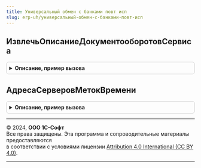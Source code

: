 ```yaml
---
title: Универсальный обмен с банками повт исп
slug: erp-uh/универсальный-обмен-с-банками-повт-исп
---
```



## ИзвлечьОписаниеДокументооборотовСервиса
<details style="margin: 1em 0; padding: 0.5em; border: 1px solid #ccc; border-radius: 6px;">

<summary style="font-weight: bold; cursor: pointer;">Описание, пример вызова</summary>

```bsl

// Извлекает данные сервиса из макета и формирует
// структуру с информацией о сервисе.
Функция ИзвлечьОписаниеДокументооборотовСервиса(Сервис) Экспорт
```

Пример вызова
```bsl
Результат = УниверсальныйОбменСБанкамиПовтИсп.ИзвлечьОписаниеДокументооборотовСервиса(Сервис) 
```
</details>

## АдресаСерверовМетокВремени
<details style="margin: 1em 0; padding: 0.5em; border: 1px solid #ccc; border-radius: 6px;">

<summary style="font-weight: bold; cursor: pointer;">Описание, пример вызова</summary>

```bsl

// Возвращает адреса серверов меток времени в порядке, требуемом банками.
// И добавляет в него отсутствующие адреса из ЭлектроннаяПодпись.ОбщиеНастройки().АдресаСерверовМетокВремени
Функция АдресаСерверовМетокВремени() Экспорт
```

Пример вызова
```bsl
Результат = УниверсальныйОбменСБанкамиПовтИсп.АдресаСерверовМетокВремени() 
```
</details>

---

© 2024, **ООО 1С-Софт**  
Все права защищены. Эта программа и сопроводительные материалы предоставляются  
в соответствии с условиями лицензии [Attribution 4.0 International (CC BY 4.0)](https://creativecommons.org/licenses/by/4.0/legalcode).

---
